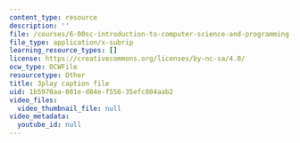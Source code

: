```yaml
---
content_type: resource
description: ''
file: /courses/6-00sc-introduction-to-computer-science-and-programming-spring-2011/1b5970aa081ed84ef55635efc804aab2_yVkt3Px4KHA.srt
file_type: application/x-subrip
learning_resource_types: []
license: https://creativecommons.org/licenses/by-nc-sa/4.0/
ocw_type: OCWFile
resourcetype: Other
title: 3play caption file
uid: 1b5970aa-081e-d84e-f556-35efc804aab2
video_files:
  video_thumbnail_file: null
video_metadata:
  youtube_id: null
---
```

